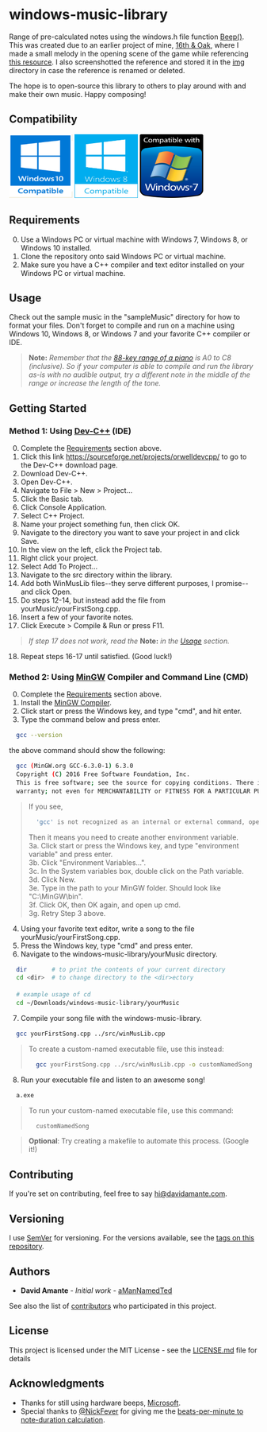# windows-music-library

Range of pre-calculated notes using the windows.h file function [Beep()](https://msdn.microsoft.com/en-us/library/windows/desktop/ms679277(v=vs.85).aspx). This was created due to an earlier project of mine, [16th & Oak](https://github.com/aManNamedTed/16th-Oak), where I made a small melody in the opening scene of the game while referencing [this resource](https://pages.mtu.edu/~suits/notefreqs.html). I also screenshotted the reference and stored it in the [img](img) directory in case the reference is renamed or deleted. 

The hope is to open-source this library to others to play around with and make their own music. Happy composing!

## Compatibility

<p float="left" text-align="center">
  <img class="compat_img" width="128" height="128" src="img/win_10_compat_icon.png"/>
  <img class="compat_img" width="128" height="128" src="img/win_8_compat_icon.png"/>
  <img class="compat_img" width="128" height="128" src="img/win_7_compat_icon.png"/>
</p>

## Requirements

0. Use a Windows PC or virtual machine with Windows 7, Windows 8, or Windows 10 installed.
1. Clone the repository onto said Windows PC or virtual machine.
2. Make sure you have a C++ compiler and text editor installed on your Windows PC or virtual machine.

## Usage

Check out the sample music in the "sampleMusic" directory for how to format your files.
Don't forget to compile and run on a machine using Windows 10, Windows 8, or Windows 7 and your favorite C++ compiler or IDE.

> <b>Note:</b> 
> <i>
>   Remember that the [88-key range of a piano](img/piano_organ_range.jpg) is A0 to C8 (inclusive). So if your computer is 
>   able to compile and run the library as-is with no audible output, try a different note in the middle of the range or 
>   increase the length of the tone.
> </i> 

## Getting Started
### Method 1: Using [Dev-C++](https://sourceforge.net/projects/orwelldevcpp/) (IDE)

0. Complete the [Requirements](#requirements) section above.
1. Click this link https://sourceforge.net/projects/orwelldevcpp/ to go to the Dev-C++ download page.
2. Download Dev-C++.
3. Open Dev-C++.
4. Navigate to File > New > Project...
5. Click the Basic tab.
6. Click Console Application.
7. Select C++ Project.
8. Name your project something fun, then click OK.
9. Navigate to the directory you want to save your project in and click Save.
10. In the view on the left, click the Project tab.
11. Right click your project.
12. Select Add To Project...
13. Navigate to the src directory within the library.
14. Add both WinMusLib files--they serve different purposes, I promise-- and click Open.
15. Do steps 12-14, but instead add the file from yourMusic/yourFirstSong.cpp.
16. Insert a few of your favorite notes.
17. Click Execute > Compile & Run or press F11. 
> <i>If step 17 does not work, read the</i> <b>Note:</b> <i>in the [Usage](#usage) section.</i>
18. Repeat steps 16-17 until satisfied. (Good luck!)

### Method 2: Using [MinGW](https://sourceforge.net/projects/mingw/files/OldFiles/) Compiler and Command Line (CMD)

0. Complete the [Requirements](#requirements) section above.
1. Install the [MinGW Compiler](https://sourceforge.net/projects/mingw/files/OldFiles/).
2. Click start or press the Windows key, and type "cmd", and hit enter.
3. Type the command below and press enter.
```bash
  gcc --version
```
the above command should show the following:
```bash
  gcc (MinGW.org GCC-6.3.0-1) 6.3.0
  Copyright (C) 2016 Free Software Foundation, Inc.
  This is free software; see the source for copying conditions. There is NO
  warranty; not even for MERCHANTABILITY or FITNESS FOR A PARTICULAR PURPOSE.
```
> If you see,
> ```bash
>   'gcc' is not recognized as an internal or external command, operable program or batch file.
> ```
> Then it means you need to create another environment variable. <br/>
> 3a. Click start or press the Windows key, and type "environment variable" and press enter. <br/>
> 3b. Click "Environment Variables...". <br/>
> 3c. In the System variables box, double click on the Path variable. <br/>
> 3d. Click New. <br/>
> 3e. Type in the path to your MinGW folder. Should look like "C:\MinGW\bin". <br/>
> 3f. Click OK, then OK again, and open up cmd. <br/>
> 3g. Retry Step 3 above.
4. Using your favorite text editor, write a song to the file yourMusic/yourFirstSong.cpp.
5. Press the Windows key, type "cmd" and press enter.
6. Navigate to the windows-music-library/yourMusic directory.
```bash
  dir       # to print the contents of your current directory  
  cd <dir>  # to change directory to the <dir>ectory
  
  # example usage of cd
  cd ~/Downloads/windows-music-library/yourMusic
```
7. Compile your song file with the windows-music-library.
```bash
  gcc yourFirstSong.cpp ../src/winMusLib.cpp
```
> To create a custom-named executable file, use this instead:
> ```bash
>   gcc yourFirstSong.cpp ../src/winMusLib.cpp -o customNamedSong
> ```

8. Run your executable file and listen to an awesome song!
```bash
  a.exe
```

> To run your custom-named executable file, use this command:
> ```bash
>   customNamedSong
> ```

> <b>Optional</b>: Try creating a makefile to automate this process. (Google it!)

## Contributing

If you're set on contributing, feel free to say hi@davidamante.com.

## Versioning

I use [SemVer](http://semver.org/) for versioning. For the versions available, see the [tags on this repository](https://github.com/aManNamedTed/windows-music-library/tags). 

## Authors

* **David Amante** - *Initial work* - [aManNamedTed](https://github.com/aManNamedTed)

See also the list of [contributors](https://github.com/your/project/contributors) who participated in this project.

## License

This project is licensed under the MIT License - see the [LICENSE.md](LICENSE.md) file for details

## Acknowledgments

* Thanks for still using hardware beeps, [Microsoft](https://github.com/Microsoft).
* Special thanks to [@NickFever](https://twitter.com/NickFever?lang=en) for giving me the [beats-per-minute to note-duration calculation](http://nickfever.com/music/blog/2014/bpm-to-ms).
